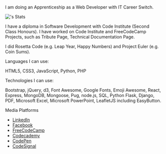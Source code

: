 


I am doing an Apprenticeship as a Web Developer with IT Career Switch.

![<username>'s Stats](https://github-readme-stats.vercel.app/api?username=derektypist&theme=vue-dark&show_icons=true&hide_border=true&count_private=true)

I have a diploma in Software Development with Code Institute (Second Class Honours).  I have worked on Code Institute and FreeCodeCamp Projects, such as
Tribute Page, Technical Documentation Page.  

I did Rosetta Code (e.g. Leap Year, Happy Numbers) and Project Euler (e.g. Coin Sums).

Languages I can use:

HTML5, CSS3, JavaScript, Python, PHP

Technologies I can use:

Bootstrap, jQuery, d3, Font Awesome, Google Fonts, Emoji Awesome, React, Express, MongoDB, Mongoose, Pug, node.js, SQL, Python Flask, Django, PDF, Microsoft Excel, Microsoft PowerPoint, LeafletJS including EasyButton.

Media Platforms

- [LinkedIn](https://www.linkedin.com/in/derekdhammaloka)
- [Facebook](https://www.facebook.com/derek.dhammaloka)
- [FreeCodeCamp](https://www.freecodecamp.org/fcc12d037b9-dabe-4f48-8d36-5b872fa05c24)
- [Codecademy](https://www.codecademy.com/profiles/web7171240187)
- [CodePen](https://codepen.io/derektypist)
- [CodeSignal](https://learn.codesignal.com/profile/cm34eics00015v79eftr7cvuy)

<!---
derektypist/derektypist is a ✨ special ✨ repository because its `README.md` (this file) appears on your GitHub profile.
You can click the Preview link to take a look at your changes.
--->
